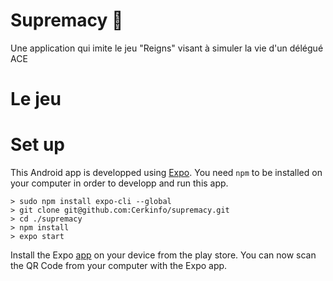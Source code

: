 # Supremacy :crown:
Une application qui imite le jeu "Reigns" visant à simuler la vie d'un délégué ACE

# Le jeu

# Set up

This Android app is developped using [Expo](https://expo.io/).
You need `npm` to be installed on your computer in order to developp and run this app.

```
> sudo npm install expo-cli --global
> git clone git@github.com:Cerkinfo/supremacy.git
> cd ./supremacy
> npm install
> expo start
```
Install the Expo [app](https://play.google.com/store/apps/details?id=host.exp.exponent&referrer=www) on your device from the play store. You can now scan the QR Code from your computer with the Expo app.
